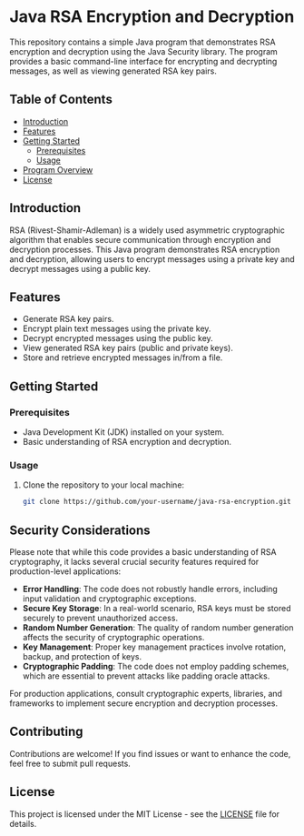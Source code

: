 # Java RSA Encryption and Decryption

This repository contains a simple Java program that demonstrates RSA encryption and decryption using the Java Security library. The program provides a basic command-line interface for encrypting and decrypting messages, as well as viewing generated RSA key pairs.

## Table of Contents

- [Introduction](#introduction)
- [Features](#features)
- [Getting Started](#getting-started)
  - [Prerequisites](#prerequisites)
  - [Usage](#usage)
- [Program Overview](#program-overview)
- [License](#license)

## Introduction

RSA (Rivest-Shamir-Adleman) is a widely used asymmetric cryptographic algorithm that enables secure communication through encryption and decryption processes. This Java program demonstrates RSA encryption and decryption, allowing users to encrypt messages using a private key and decrypt messages using a public key.

## Features

- Generate RSA key pairs.
- Encrypt plain text messages using the private key.
- Decrypt encrypted messages using the public key.
- View generated RSA key pairs (public and private keys).
- Store and retrieve encrypted messages in/from a file.

## Getting Started

### Prerequisites

- Java Development Kit (JDK) installed on your system.
- Basic understanding of RSA encryption and decryption.

### Usage

1. Clone the repository to your local machine:

   ```bash
   git clone https://github.com/your-username/java-rsa-encryption.git

## Security Considerations

Please note that while this code provides a basic understanding of RSA cryptography, it lacks several crucial security features required for production-level applications:

- **Error Handling**: The code does not robustly handle errors, including input validation and cryptographic exceptions.
- **Secure Key Storage**: In a real-world scenario, RSA keys must be stored securely to prevent unauthorized access.
- **Random Number Generation**: The quality of random number generation affects the security of cryptographic operations.
- **Key Management**: Proper key management practices involve rotation, backup, and protection of keys.
- **Cryptographic Padding**: The code does not employ padding schemes, which are essential to prevent attacks like padding oracle attacks.

For production applications, consult cryptographic experts, libraries, and frameworks to implement secure encryption and decryption processes.

## Contributing

Contributions are welcome! If you find issues or want to enhance the code, feel free to submit pull requests.

## License

This project is licensed under the MIT License - see the [LICENSE](LICENSE) file for details.
